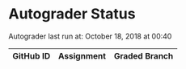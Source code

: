 # Autograder Status
Autograder last run at: October 18, 2018 at 00:40

| GitHub ID | Assignment | Graded Branch |
|-----------|------------|---------------|
